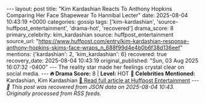--- layout: post title: "Kim Kardashian Reacts To Anthony Hopkins Comparing Her Face Shapewear To Hannibal Lecter" date: 2025-08-04 10:43:19 +0000 categories: gossip tags: ['kim-kardashian', 'source-huffpost_entertainment', 'drama-hot', 'recovered'] drama_score: 8 primary_celebrity: kim_kardashian source: huffpost_entertainment source_url: "https://www.huffpost.com/entry/kim-kardashian-response-anthony-hopkins-skims-face-wraps_n_688f99d4e4b0b6f38d136eef" mentions: {'kardashian': 2, 'kim_kardashian': 6} recovered: true recovery_date: 2025-08-04 10:43:19 original_published: "Sun, 03 Aug 2025 16:07:32 -0400" --- The reality star made her feelings crystal clear on social media. --- **🔥 Drama Score:** 8 | **Level:** HOT **👑 Celebrities Mentioned:** Kardashian, Kim Kardashian [📰 Read full article at Huffpost Entertainment](https://www.huffpost.com/entry/kim-kardashian-response-anthony-hopkins-skims-face-wraps_n_688f99d4e4b0b6f38d136eef) --- *🔄 This post was recovered from JSON data on 2025-08-04 10:43. Originally processed from RSS feeds.*